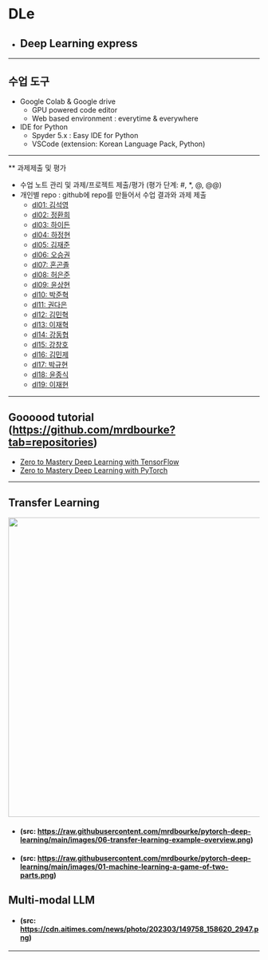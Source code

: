 # DLe
- ## Deep Learning express
---
## 수업 도구
* Google Colab & Google drive
  - GPU powered code editor
  - Web based environment : everytime & everywhere
* IDE for Python
  - Spyder 5.x : Easy IDE for Python
  - VSCode (extension: Korean Language Pack, Python)
---  

** 과제제출 및 평가
- 수업 노트 관리 및 과제/프로젝트 제출/평가 (평가 단계: #, *, @, @@)
- 개인별 repo : github에 repo를 만들어서 수업 결과와 과제 제출                
  * [dl01: 김석영](https://github.com/cheesedog-paradise/dl01)
  * [dl02: 정환희](https://github.com/alemskdlt/dl02)
  * [dl03: 하이든](https://github.com/HayDen-Gonne/dl03)
  * [dl04: 하정현]()
  * [dl05: 김재준](https://github.com/jaejun22/dl05)
  * [dl06: 오승권]()
  * [dl07: 혼곤졸]()
  * [dl08: 허은준]()
  * [dl09: 윤상현]()
  * [dl10: 박준혁]()
  * [dl11: 권다은]()
  * [dl12: 김민혁](https://github.com/JerryK97/dl12)
  * [dl13: 이재혁]()
  * [dl14: 강동협]()
  * [dl15: 강창호]()
  * [dl16: 김민제](https://github.com/mixhub10/dl16)
  * [dl17: 박규현](https://github.com/Park20182618/dl17)
  * [dl18: 윤종식]()
  * [dl19: 이재현]()
  
---
## Goooood tutorial (https://github.com/mrdbourke?tab=repositories)  
- [Zero to Mastery Deep Learning with TensorFlow](https://github.com/mrdbourke/tensorflow-deep-learning)
- [Zero to Mastery Deep Learning with PyTorch](https://github.com/mrdbourke/pytorch-deep-learning)
---
## Transfer Learning 
<img src="https://github.com/mrdbourke/pytorch-deep-learning/raw/main/images/06-transfer-learning-example-overview.png" width=900 height=600>  

- #### (src: https://raw.githubusercontent.com/mrdbourke/pytorch-deep-learning/main/images/06-transfer-learning-example-overview.png)  
- #### (src: https://raw.githubusercontent.com/mrdbourke/pytorch-deep-learning/main/images/01-machine-learning-a-game-of-two-parts.png)

## Multi-modal LLM  
- #### (src: https://cdn.aitimes.com/news/photo/202303/149758_158620_2947.png)  

---
